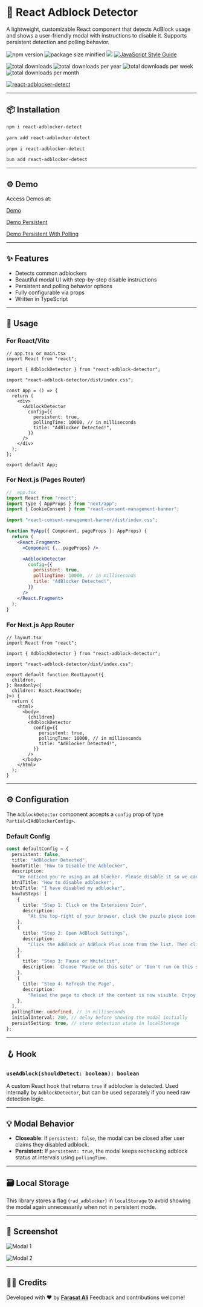 # 📛 React Adblock Detector

A lightweight, customizable React component that detects AdBlock usage and shows a user-friendly modal with instructions to disable it. Supports persistent detection and polling behavior.

![npm version](https://img.shields.io/npm/v/react-adblocker-detect.svg)
![package size minified](https://img.shields.io/bundlephobia/min/react-adblocker-detect?style=plastic)
[![](https://data.jsdelivr.com/v1/package/npm/react-adblocker-detect/badge)](https://www.jsdelivr.com/package/npm/react-adblocker-detect)
[![JavaScript Style Guide](https://img.shields.io/badge/code_style-standard-brightgreen.svg)](https://standardjs.com)

![total downloads](https://img.shields.io/npm/dt/react-adblocker-detect.svg)
![total downloads per year](https://img.shields.io/npm/dy/react-adblocker-detect.svg)
![total downloads per week](https://img.shields.io/npm/dw/react-adblocker-detect.svg)
![total downloads per month](https://img.shields.io/npm/dm/react-adblocker-detect.svg)

[download-image]: https://img.shields.io/npm/dm/react-adblocker-detect.svg
[download-url]: https://npmjs.org/package/react-adblocker-detect

[![react-adblocker-detect](https://nodei.co/npm/react-adblocker-detect.png)](https://npmjs.org/package/react-adblocker-detect)

---

## 📦 Installation

```bash
npm i react-adblocker-detect

yarn add react-adblocker-detect

pnpm i react-adblocker-detect

bun add react-adblocker-detect
```

---

## ⚙️ Demo

Access Demos at:

[Demo](https://react-adblocker-detect.vercel.app/)

[Demo Persistent](https://react-adblocker-detect.vercel.app/persitent)

[Demo Persistent With Polling](https://react-adblocker-detect.vercel.app/persitent-with-polling)

---

## ✨ Features

- Detects common adblockers
- Beautiful modal UI with step-by-step disable instructions
- Persistent and polling behavior options
- Fully configurable via props
- Written in TypeScript

---

## 🚀 Usage

### For React/Vite

```tsx
// app.tsx or main.tsx
import React from "react";

import { AdblockDetector } from "react-adblock-detector";

import "react-adblock-detector/dist/index.css";

const App = () => {
  return (
    <div>
      <AdblockDetector
        config={{
          persistent: true,
          pollingTime: 10000, // in milliseconds
          title: "AdBlocker Detected!",
        }}
      />
    </div>
  );
};

export default App;
```

### For Next.js (Pages Router)

```jsx
// _app.tsx
import React from "react";
import type { AppProps } from "next/app";
import { CookieConsent } from "react-consent-management-banner";

import "react-consent-management-banner/dist/index.css";

function MyApp({ Component, pageProps }: AppProps) {
  return (
    <React.Fragment>
      <Component {...pageProps} />

      <AdblockDetector
        config={{
          persistent: true,
          pollingTime: 10000, // in milliseconds
          title: "AdBlocker Detected!",
        }}
      />
    </React.Fragment>
  );
}
```

### For Next.js App Router

```tsx
// layout.tsx
import React from "react";

import { AdblockDetector } from "react-adblock-detector";

import "react-adblock-detector/dist/index.css";

export default function RootLayout({
  children,
}: Readonly<{
  children: React.ReactNode;
}>) {
  return (
    <html>
      <body>
        {children}
        <AdblockDetector
          config={{
            persistent: true,
            pollingTime: 10000, // in milliseconds
            title: "AdBlocker Detected!",
          }}
        />
      </body>
    </html>
  );
}
```

---

## ⚙️ Configuration

The `AdblockDetector` component accepts a `config` prop of type `Partial<IAdBlockerConfig>`.

### Default Config

```ts
const defaultConfig = {
  persistent: false,
  title: "AdBlocker Detected",
  howToTitle: "How to Disable the Adblocker",
  description:
    "We noticed you're using an ad blocker. Please disable it so we can keep the site running.",
  btn1Title: "How to disable adblocker",
  btn2Title: "I have disabled my adblocker",
  howToSteps: [
    {
      title: "Step 1: Click on the Extensions Icon",
      description:
        "At the top-right of your browser, click the puzzle piece icon to see all extensions.",
    },
    {
      title: "Step 2: Open AdBlock Settings",
      description:
        "Click the AdBlock or AdBlock Plus icon from the list. Then click the settings gear or options.",
    },
    {
      title: "Step 3: Pause or Whitelist",
      description: `Choose "Pause on this site" or "Don't run on this site" depending on your extension.`,
    },
    {
      title: "Step 4: Refresh the Page",
      description:
        "Reload the page to check if the content is now visible. Enjoy the experience!",
    },
  ],
  pollingTime: undefined, // in milliseconds
  initialInterval: 200, // delay before showing the modal initially
  persistSetting: true, // store detection state in localStorage
};
```

---

## 🪝 Hook

### `useAdblock(shouldDetect: boolean): boolean`

A custom React hook that returns `true` if adblocker is detected. Used internally by `AdblockDetector`, but can be used separately if you need raw detection logic.

---

## 💡 Modal Behavior

- **Closeable**: If `persistent: false`, the modal can be closed after user claims they disabled adblock.
- **Persistent**: If `persistent: true`, the modal keeps rechecking adblock status at intervals using `pollingTime`.

---

## 🗃 Local Storage

This library stores a flag (`rad_adblocker`) in `localStorage` to avoid showing the modal again unnecessarily when not in persistent mode.

---

## 📸 Screenshot

![Modal 1](https://github.com/faraasat/react-adblocker-detect/blob/main/github-imgs/modal1.jpg)

![Modal 2](https://github.com/faraasat/react-adblocker-detect/blob/main/github-imgs/modal2.jpg)

---

## 🧑‍🎓 Credits

Developed with ❤️ by **[Farasat Ali](https://github.com/faraasat)**
Feedback and contributions welcome!

